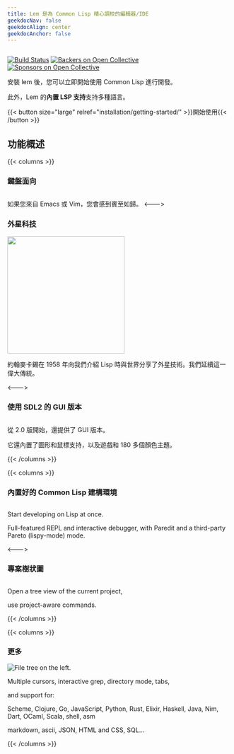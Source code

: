 ```yaml
---
title: Lem 是為 Common Lisp 精心調校的編輯器/IDE
geekdocNav: false
geekdocAlign: center
geekdocAnchor: false
---
```


<!-- markdownlint-capture -->
<!-- markdownlint-disable MD033 -->


<img class="" src="/lem-page/icon-blue.svg" alt="">

<span class="badge-placeholder">[![Build Status](https://github.com/lem-project/lem/workflows/CI/badge.svg)](https://github.com/lem-project/lem/actions)</span>
<span class="badge-placeholder">[![Backers on Open Collective](https://opencollective.com/lem/backers/badge.svg)](https://github.com/lem-project/lem#backers)</span>
<span class="badge-placeholder">[![Sponsors on Open Collective](https://opencollective.com/lem/sponsors/badge.svg)](https://github.com/lem-project/lem#sponsors)</span>

<!-- markdownlint-restore -->

安裝 lem 後，您可以立即開始使用 Common Lisp 進行開發。

此外，Lem 的**內置 LSP 支持**支持多種語言。

{{< button size="large" relref="installation/getting-started/" >}}開始使用{{< /button >}}

## 功能概述

{{< columns >}}

### 鍵盤面向

<img class="" src="/lem-page/terminal.png" alt="">

如果您來自 Emacs 或 Vim，您會感到賓至如歸。
<--->

### 外星科技

<img class="" src="/lem-page/lisp_logo.png" alt="" style="height: 265px" >

約翰麥卡錫在 1958 年向我們介紹 Lisp 時與世界分享了外星技術。我們延續這一偉大傳統。

<--->

### 使用 SDL2 的 GUI 版本

<img class="" src="/lem-page/sdl2.png" alt="">

從 2.0 版開始，還提供了 GUI 版本。

它還內置了圖形和鼠標支持，以及遊戲和 180 多個顏色主題。

{{< /columns >}}

{{< columns >}}

### 內置好的 Common Lisp 建構環境

<a href="/lem-page/lem-lisp.png"> <img class="" src="/lem-page/lem-lisp.png" alt=""> </a>

Start developing on Lisp at once.

Full-featured REPL and interactive debugger, with Paredit and a third-party Pareto (lispy-mode) mode.

<--->

### 專案樹狀圖

<a href="/lem-page/filer.png"> <img class="" src="/lem-page/filer.png" alt=""> </a>

Open a tree view of the current project,

use project-aware commands.

{{< /columns >}}

{{< columns >}}

### 更多

<img class="" src="/lem-page/tetris.png" alt="File tree on the left.">

Multiple cursors, interactive grep, directory mode, tabs,

and support for:

Scheme, Clojure, Go, JavaScript, Python, Rust, Elixir, Haskell, Java, Nim, Dart, OCaml, Scala, shell, asm

markdown, ascii, JSON, HTML and CSS, SQL…

{{< /columns >}}
